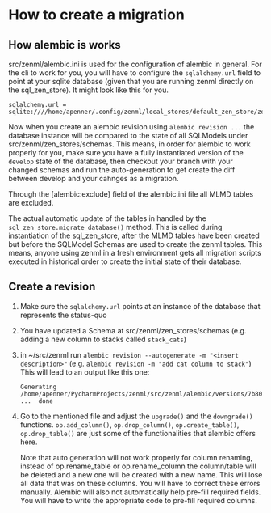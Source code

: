 # How to create a migration

## How alembic is works

src/zenml/alembic.ini is used for the configuration of alembic in general. For 
the cli to work for you, you will have to configure the `sqlalchemy.url`
field to point at your sqlite database (given that you are running zenml directly 
on the sql_zen_store). It might look like this for you.

```shell
sqlalchemy.url = sqlite:////home/apenner/.config/zenml/local_stores/default_zen_store/zenml.db
```

Now when you create an alembic revision using `alembic revision ...` the 
database instance will be compared to the state of all SQLModels under 
src/zenml/zen_stores/schemas. This means, in order for alembic to work properly
for you, make sure you have a fully instantiated version of the `develop` state
of the database, then checkout your branch with your changed schemas and run the
auto-generation to get create the diff between develop and your cahnges as a
migration. 

Through the [alembic:exclude] field of the alembic.ini file all MLMD tables are
excluded. 

The actual automatic update of the tables in handled by the 
`sql_zen_store.migrate_database()` method. This is called during instantiation 
of the sql_zen_store, after the MLMD tables have been created but before the 
SQLModel Schemas are used to create the zenml tables. This means, anyone using
zenml in a fresh environment gets all migration scripts executed in historical 
order to create the initial state of their database.


## Create a revision


1) Make sure the `sqlalchemy.url` points at an instance of the database that 
   represents the status-quo
2) You have updated a Schema at src/zenml/zen_stores/schemas
   (e.g. adding a new column to stacks called `stack_cats`)
3) in ~/src/zenml run `alembic revision --autogenerate -m "<insert description>"`
   (e.g. `alembic revision -m "add cat column to stack"`)
   This will lead to an output like this one:
   ```shell
   Generating /home/apenner/PycharmProjects/zenml/src/zenml/alembic/versions/7b807019ae53_add_cat_column_to_stack.py ...  done
   ```
4) Go to the mentioned file and adjust the `upgrade()` and the `downgrade()` 
   functions.
   `op.add_column()`, `op.drop_column()`, `op.create_table()`, `op.drop_table()`
   are just some of the functionalities that alembic offers here.

   Note that auto generation will not work properly for column renaming, instead
   of op.rename_table or op.rename_column the column/table will be deleted and
   a new one will be created with a new name. This will lose all data that was
   on these columns. You will have to correct these errors manually. Alembic
   will also not automatically help pre-fill required fields. You will have to 
   write the appropriate code to pre-fill required columns.